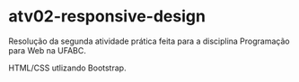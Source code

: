 # atv02-responsive-design

Resolução da segunda atividade prática feita para a disciplina Programação para Web na UFABC.

HTML/CSS utlizando Bootstrap.